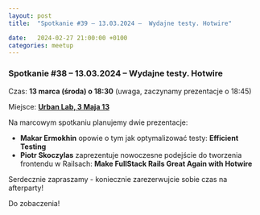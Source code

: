 ```yaml
---
layout: post
title:  "Spotkanie #39 – 13.03.2024 –  Wydajne testy. Hotwire"

date:   2024-02-27 21:00:00 +0100
categories: meetup
---
```


### Spotkanie #38 – 13.03.2024 –  Wydajne testy. Hotwire

Czas: **13 marca (środa) o 18:30** (uwaga, zaczynamy prezentacje o 18:45) 

Miejsce: **[Urban Lab, 3 Maja 13](https://goo.gl/maps/xfBVTXEWcyR3U9XcA)**


Na marcowym spotkaniu planujemy dwie prezentacje:

* **Makar Ermokhin** opowie o tym jak optymalizować testy: **Efficient Testing**
* **Piotr Skoczylas** zaprezentuje nowoczesne podejście do tworzenia frontendu w Railsach: **Make FullStack Rails Great Again with Hotwire**

Serdecznie zapraszamy - koniecznie zarezerwujcie sobie czas na afterparty!

Do zobaczenia!
